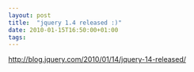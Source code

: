 ```yaml
---
layout: post
title:  "jquery 1.4 released :)"
date: 2010-01-15T16:50:00+01:00
tags: 
---
```


http://blog.jquery.com/2010/01/14/jquery-14-released/
<div style="clear: both;"></div>
